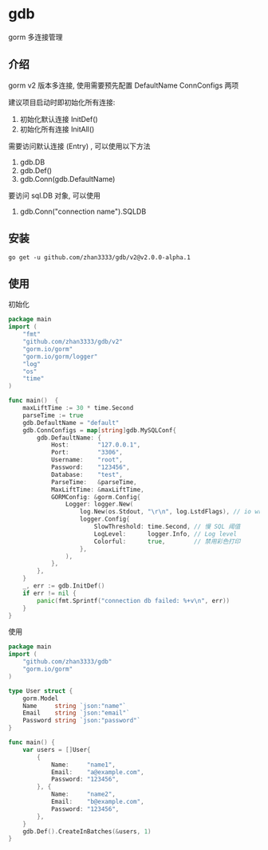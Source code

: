 # gdb

gorm 多连接管理

## 介绍

gorm v2 版本多连接, 使用需要预先配置 DefaultName ConnConfigs 两项

建议项目启动时即初始化所有连接:

1. 初始化默认连接 InitDef()
2. 初始化所有连接 InitAll()

需要访问默认连接 (Entry) , 可以使用以下方法

1. gdb.DB
2. gdb.Def()
3. gdb.Conn(gdb.DefaultName)

要访问 sql.DB 对象, 可以使用

1. gdb.Conn("connection name").SQLDB

## 安装

`go get -u github.com/zhan3333/gdb/v2@v2.0.0-alpha.1`

## 使用

初始化
```go
package main
import (
    "fmt"
    "github.com/zhan3333/gdb/v2"
    "gorm.io/gorm"
    "gorm.io/gorm/logger"
    "log"
    "os"
    "time"
)

func main()  {
    maxLiftTime := 30 * time.Second
	parseTime := true
	gdb.DefaultName = "default"
	gdb.ConnConfigs = map[string]gdb.MySQLConf{
		gdb.DefaultName: {
			Host:        "127.0.0.1",
			Port:        "3306",
			Username:    "root",
			Password:    "123456",
			Database:    "test",
			ParseTime:   &parseTime,
			MaxLiftTime: &maxLiftTime,
			GORMConfig: &gorm.Config{
				Logger: logger.New(
					log.New(os.Stdout, "\r\n", log.LstdFlags), // io writer
					logger.Config{
						SlowThreshold: time.Second, // 慢 SQL 阈值
						LogLevel:      logger.Info, // Log level
						Colorful:      true,        // 禁用彩色打印
					},
				),
			},
		},
	} 
    _, err := gdb.InitDef()
    if err != nil {
        panic(fmt.Sprintf("connection db failed: %+v\n", err))
    }
}
```

使用

```go
package main
import (
    "github.com/zhan3333/gdb"
    "gorm.io/gorm"
)

type User struct {
	gorm.Model
	Name     string `json:"name"`
	Email    string `json:"email"`
	Password string `json:"password"`
}

func main() {
    var users = []User{
		{
			Name:     "name1",
			Email:    "a@example.com",
			Password: "123456",
		}, {
			Name:     "name2",
			Email:    "b@example.com",
			Password: "123456",
		},
	}
	gdb.Def().CreateInBatches(&users, 1)
}
```